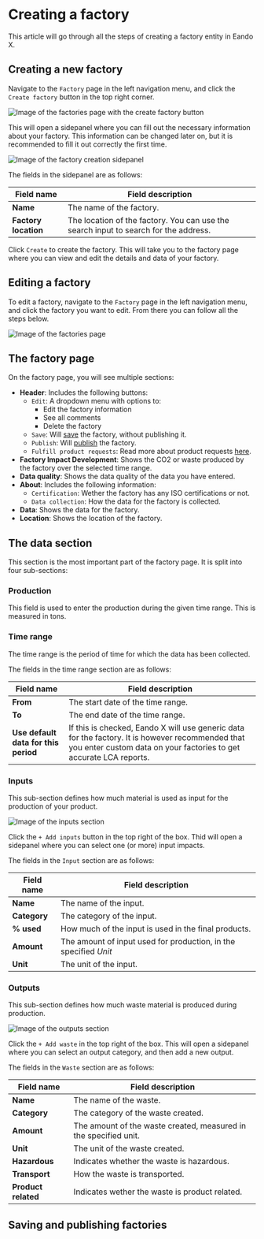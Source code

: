 # Creating a factory

This article will go through all the steps of creating a factory entity in Eando X.

## Creating a new factory

Navigate to the `Factory` page in the left navigation menu, and click the `Create factory` button in the top right corner.

![Image of the factories page with the create factory button](/images/factory/create-button.jpg)

This will open a sidepanel where you can fill out the necessary information about your factory. This information can be changed later on, but it is recommended to fill it out correctly the first time.

![Image of the factory creation sidepanel](/images/factory/creation-modal.jpg)

The fields in the sidepanel are as follows:

| Field name           | Field description                                                                    |
| -------------------- | ------------------------------------------------------------------------------------ |
| **Name**             | The name of the factory.                                                             |
| **Factory location** | The location of the factory. You can use the search input to search for the address. |

Click `Create` to create the factory. This will take you to the factory page where you can view and edit the details and data of your factory.

## Editing a factory

To edit a factory, navigate to the `Factory` page in the left navigation menu, and click the factory you want to edit. From there you can follow all the steps below.

![Image of the factories page](/images/factory/edit-factory.jpg)

## The factory page

On the factory page, you will see multiple sections:

- **Header**: Includes the following buttons:
  - `Edit`: A dropdown menu with options to:
    - Edit the factory information
    - See all comments
    - Delete the factory
  - `Save`: Will [save](#saving-and-publishing-factories) the factory, without publishing it.
  - `Publish`: Will [publish](#saving-and-publishing-factories) the factory.
  - `Fulfill product requests`: Read more about product requests [here](/documentation/getting-started/supplier-quickstart#responding-to-a-customer-request).
- **Factory Impact Development**: Shows the CO2 or waste produced by the factory over the selected time range.
- **Data quality**: Shows the data quality of the data you have entered.
- **About**: Includes the following information:
  - `Certification`: Wether the factory has any ISO certifications or not.
  - `Data collection`: How the data for the factory is collected.
- **Data**: Shows the data for the factory.
- **Location**: Shows the location of the factory.

## The data section

This section is the most important part of the factory page. It is split into four sub-sections:

### Production

This field is used to enter the production during the given time range. This is measured in tons.

### Time range

The time range is the period of time for which the data has been collected.

The fields in the time range section are as follows:

| Field name                           | Field description                                                                                                                                                      |
| ------------------------------------ | ---------------------------------------------------------------------------------------------------------------------------------------------------------------------- |
| **From**                             | The start date of the time range.                                                                                                                                      |
| **To**                               | The end date of the time range.                                                                                                                                        |
| **Use default data for this period** | If this is checked, Eando X will use generic data for the factory. It is however recommended that you enter custom data on your factories to get accurate LCA reports. |

### Inputs

This sub-section defines how much material is used as input for the production of your product.

![Image of the inputs section](/images/factory/inputs.jpg)

Click the `+ Add inputs` button in the top right of the box. Thid will open a sidepanel where you can select one (or more) input impacts.

The fields in the `Input` section are as follows:

| Field name          | Field description |
| ------------------- | ----------------- |
| **Name**            | The name of the input. |
| **Category**        | The category of the input. |
| **% used**          | How much of the input is used in the final products. |
| **Amount**          | The amount of input used for production, in the specified _Unit_ |
| **Unit**            | The unit of the input. |

### Outputs

This sub-section defines how much waste material is produced during production.

![Image of the outputs section](/images/factory/outputs.jpg)

Click the `+ Add waste` in the top right of the box. This will open a sidepanel where you can select an output category, and then add a new output.

The fields in the `Waste` section are as follows:

| Field name          | Field description                                                |
| ------------------- | ---------------------------------------------------------------- |
| **Name**            | The name of the waste.                                           |
| **Category** | The category of the waste created.                               |
| **Amount**          | The amount of the waste created, measured in the specified unit. |
| **Unit**            | The unit of the waste created.                                       |
| **Hazardous**       | Indicates whether the waste is hazardous.                          |
| **Transport**       | How the waste is transported.                                        |
| **Product related**               | Indicates wether the waste is product related.                                  |


## Saving and publishing factories

<!--@include: ../__partials/saving-and-publishing.md -->
